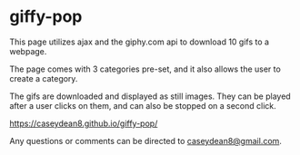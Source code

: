 # giffy-pop

This page utilizes ajax and the giphy.com api to download 10 gifs to a webpage. 

The page comes with  3 categories pre-set, and it also allows the user to create a category. 

The gifs are downloaded and displayed as still images. They can be played after a user clicks on them, and can also be stopped on a second click.

https://caseydean8.github.io/giffy-pop/

Any  questions or comments can be directed to caseydean8@gmail.com.
